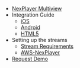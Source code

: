 - [NexPlayer Multiview](/introduction.md) 
- Integration Guide
    - [iOS](/ios.md) 
    - [Android](/android.md) 
    - [HTML5](/html5.md) 
- Setting up the streams
    - [Stream Requirements](/stream-requirements.md)    
    - [AWS-NexPlayer](/aws-nexplayer.md)    
- [Request Demo](https://nexplayersdk.com/ios-player-sdk/) 
